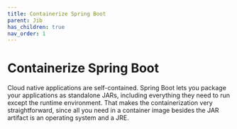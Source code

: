 ```yaml
---
title: Containerize Spring Boot
parent: Jib
has_children: true
nav_order: 1
---
```


# Containerize Spring Boot
Cloud native applications are self-contained. Spring Boot lets you package your applications as standalone JARs, including everything they need to run except the runtime environment. That makes the containerization very straightforward, since all you need in a container image besides the JAR artifact is an operating system and a JRE.
